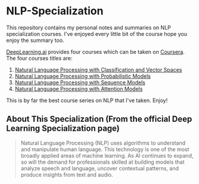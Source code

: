 # NLP-Specialization
This repository contains my personal notes and summaries on NLP specialization courses. I've enjoyed every little bit of the course hope you enjoy the summary too.

[DeepLearning.ai](https://deeplearning.ai) provides four courses which can be taken on [Coursera](https://www.coursera.org/specializations/natural-language-processing). The four courses titles are:

1. [Natural Language Processing with Classification and Vector Spaces](https://github.com/PharesAbanmy/NLP-Specialization-Summary/tree/master/1.%20Natural%20Language%20Processing%20with%20Classification%20and%20Vector%20Spaces)
2. [Natural Language Processing with Probabilistic Models](https://github.com/PharesAbanmy/NLP-Specialization-Summary/tree/master/2.%20Natural%20Language%20Processing%20with%20Probabilistic%20Models)
3. [Natural Language Processing with Sequence Models](https://github.com/PharesAbanmy/NLP-Specialization-Summary/tree/master/3.%20Natural%20Language%20Processing%20with%20Sequence%20Models)
4. [Natural Language Processing with Attention Models](https://github.com/PharesAbanmy/NLP-Specialization-Summary/tree/master/4.%20Natural%20Language%20Processing%20with%20Attention%20Models)

This is by far the best course series on NLP that I've taken. Enjoy!

## About This Specialization (From the official Deep Learning Specialization page)

> Natural Language Processing (NLP) uses algorithms to understand and manipulate human language. This technology is one of the most broadly applied areas of machine learning. As AI continues to expand, so will the demand for professionals skilled at building models that analyze speech and language, uncover contextual patterns, and produce insights from text and audio.
